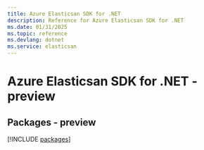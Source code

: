 ```yaml
---
title: Azure Elasticsan SDK for .NET
description: Reference for Azure Elasticsan SDK for .NET
ms.date: 01/31/2025
ms.topic: reference
ms.devlang: dotnet
ms.service: elasticsan
---
```

# Azure Elasticsan SDK for .NET - preview
## Packages - preview
[!INCLUDE [packages](elasticsan-index.md)]